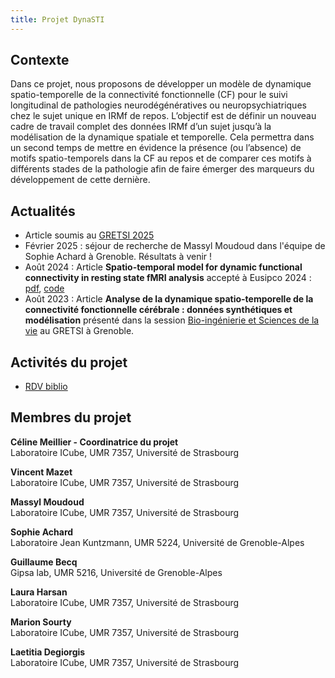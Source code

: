 ```yaml
---
title: Projet DynaSTI  
---
```

## Contexte 
Dans ce projet, nous proposons de développer un modèle de dynamique spatio-temporelle de la
connectivité fonctionnelle (CF) pour le suivi longitudinal de pathologies neurodégénératives ou neuropsychiatriques chez le sujet unique
en IRMf de repos. L’objectif est de définir un nouveau cadre de travail complet des données IRMf d’un sujet
jusqu’à la modélisation de la dynamique spatiale et temporelle. Cela permettra dans un second temps de
mettre en évidence la présence (ou l’absence) de motifs spatio-temporels dans la CF au repos et de
comparer ces motifs à différents stades de la pathologie afin de faire émerger des marqueurs du
développement de cette dernière.

## Actualités 
* Article soumis au [GRETSI 2025](https://gretsi.fr/colloque2025/)
* Février 2025 : séjour de recherche de Massyl Moudoud dans l'équipe de Sophie Achard à Grenoble. Résultats à venir ! 
* Août 2024 : Article **Spatio-temporal model for dynamic functional connectivity in resting state fMRI analysis** accepté à Eusipco 2024 : [pdf](https://eurasip.org/Proceedings/Eusipco/Eusipco2024/pdfs/0000787.pdf), [code](https://github.com/massylmoudoud/DynaSTI_Eusipco2024) 
* Août 2023 : Article **Analyse de la dynamique spatio-temporelle de la connectivité fonctionnelle cérébrale : données synthétiques et modélisation** présenté dans la session [Bio-ingénierie et Sciences de la vie](https://gretsi.fr/data/colloque/pdf/2023_meillier1268.pdf) au GRETSI à Grenoble.

## Activités du projet 
* [RDV biblio](biblio.md)


## Membres du projet


__Céline Meillier - Coordinatrice du projet__  
Laboratoire ICube, UMR 7357, Université de Strasbourg 

__Vincent Mazet__  
Laboratoire ICube, UMR 7357, Université de Strasbourg 

__Massyl Moudoud__  
Laboratoire ICube, UMR 7357, Université de Strasbourg

__Sophie Achard__   
Laboratoire Jean Kuntzmann, UMR 5224, Université de Grenoble-Alpes

__Guillaume Becq__  
Gipsa lab, UMR 5216, Université de Grenoble-Alpes

__Laura Harsan__   
Laboratoire ICube, UMR 7357, Université de Strasbourg 

__Marion Sourty__  
Laboratoire ICube, UMR 7357, Université de Strasbourg 

__Laetitia Degiorgis__  
Laboratoire ICube, UMR 7357, Université de Strasbourg 


